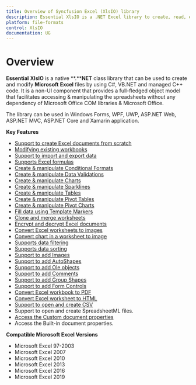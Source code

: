 ```yaml
---
title: Overview of Syncfusion Excel (XlsIO) library
description: Essential XlsIO is a .NET Excel library to create, read, edit & convert Excel file in WinForms, WPF, UWP, ASP.NET Core, ASP.NET MVC, Xamarin applications
platform: file-formats
control: XlsIO
documentation: UG
---
```

# Overview

**Essential** **XlsIO** is a native **.****NET** class library that can be used to create and modify **Microsoft** **Excel** files by using C#, VB.NET and managed C++ code. It is a non-UI component that provides a full-fledged object model that facilitates accessing & manipulating the spreadsheets without any dependency of Microsoft Office COM libraries & Microsoft Office.

The library can be used in Windows Forms, WPF, UWP, ASP.NET Web, ASP.NET MVC, ASP.NET Core and Xamarin application.

**Key Features**

* [Support to create Excel documents from scratch](https://help.syncfusion.com/file-formats/xlsio/getting-started)
* [Modifying existing workbooks](https://help.syncfusion.com/file-formats/xlsio/loading-and-saving-workbook)
* [Support to import and export data](https://help.syncfusion.com/file-formats/xlsio/working-with-data)
* [Supports Excel formulas](https://help.syncfusion.com/file-formats/xlsio/working-with-formulas)
* [Create & manipulate Conditional Formats](https://help.syncfusion.com/file-formats/xlsio/working-with-conditional-formatting)
* [Create & manipulate Data Validations](https://help.syncfusion.com/file-formats/xlsio/working-with-data-validation)
* [Create & manipulate Charts](https://help.syncfusion.com/file-formats/xlsio/working-with-charts)
* [Create & manipulate Sparklines](https://help.syncfusion.com/file-formats/xlsio/working-with-charts#sparkline)
* [Create & manipulate Tables](https://help.syncfusion.com/file-formats/xlsio/working-with-tables)
* [Create & manipulate Pivot Tables](https://help.syncfusion.com/file-formats/xlsio/working-with-pivot-tables)
* [Create & manipulate Pivot Charts](https://help.syncfusion.com/file-formats/xlsio/working-with-pivot-charts)
* [Fill data using Template Markers](https://help.syncfusion.com/file-formats/xlsio/working-with-template-markers)
* [Clone and merge worksheets](https://help.syncfusion.com/file-formats/xlsio/working-with-excel-worksheet#move-or-copy-a-worksheet)
* [Encrypt and decrypt Excel documents](https://help.syncfusion.com/file-formats/xlsio/security)
* [Convert Excel worksheets to images](https://help.syncfusion.com/file-formats/xlsio/worksheet-to-image-conversion)
* [Convert chart in a worksheet to image](https://help.syncfusion.com/file-formats/xlsio/chart-to-image-conversion)
* [Supports data filtering](https://help.syncfusion.com/file-formats/xlsio/worksheet-cells-manipulation#data-filtering)
* [Supports data sorting](https://help.syncfusion.com/file-formats/xlsio/worksheet-cells-manipulation#data-sorting)
* [Support to add Images](https://help.syncfusion.com/file-formats/xlsio/working-with-pictures)
* [Support to add AutoShapes](https://help.syncfusion.com/file-formats/xlsio/working-with-drawing-objects#autoshapes)
* [Support to add Ole objects](https://help.syncfusion.com/file-formats/xlsio/working-with-drawing-objects#ole-objects)
* [Support to add Comments](https://help.syncfusion.com/file-formats/xlsio/working-with-drawing-objects#comments)
* [Support to add Group Shapes](https://help.syncfusion.com/file-formats/xlsio/working-with-drawing-objects#group-shapes)
* [Support to add Form Controls](https://help.syncfusion.com/file-formats/xlsio/working-with-drawing-objects#form-controls)
* [Convert Excel workbook to PDF](https://help.syncfusion.com/file-formats/xlsio/excel-to-pdf-conversion)
* [Convert Excel worksheet to HTML](https://help.syncfusion.com/file-formats/xlsio/working-with-excel-worksheet#save-worksheet-as-html)
* [Support to open and create CSV](https://help.syncfusion.com/file-formats/xlsio/working-with-excel-worksheet#save-worksheet-as-csv)
* Support to open and create SpreadsheetML files.
* [Access the Custom document properties](https://www.syncfusion.com/kb/8441/how-to-add-custom-properties-into-excel-document-using-xlsio)
* Access the Built-in document properties.

**Compatible Microsoft Excel Versions**

* Microsoft Excel 97-2003
* Microsoft Excel 2007
* Microsoft Excel 2010
* Microsoft Excel 2013
* Microsoft Excel 2016
* Microsoft Excel 2019